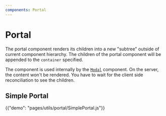 ```yaml
---
components: Portal
---
```


# Portal

The portal component renders its children into a new "subtree"
outside of current component hierarchy.
The children of the portal component will be appended to the `container` specified.

The component is used internally by the [`Modal`](/utils/modals) component.
On the server, the content won't be rendered.
You have to wait for the client side reconciliation to see the children.

## Simple Portal

{{"demo": "pages/utils/portal/SimplePortal.js"}}
